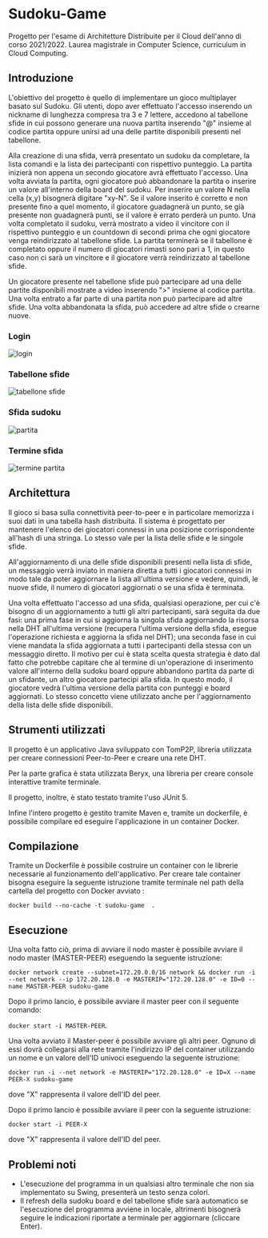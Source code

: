 # Sudoku-Game

Progetto per l'esame di Architetture Distribuite per il Cloud dell'anno di corso 2021/2022. Laurea magistrale in Computer Science, curriculum in Cloud Computing.

## Introduzione

L'obiettivo del progetto è quello di implementare un gioco multiplayer basato sul Sudoku. 
Gli utenti, dopo aver effettuato l'accesso inserendo un nickname di lunghezza
compresa tra 3 e 7 lettere, accedono al tabellone sfide in cui possono generare una nuova partita
inserendo "@" insieme al codice partita oppure unirsi ad una delle partite disponibili presenti nel tabellone.

Alla creazione di una sfida, verrà presentato un sudoku da completare, la lista comandi e la lista
dei partecipanti con rispettivo punteggio. La partita inizierà non appena un secondo giocatore avrà effettuato
l'accesso. Una volta avviata la partita, ogni giocatore può abbandonare la partita o inserire un valore all'interno 
della board del sudoku. Per inserire un valore N nella cella (x,y) bisognerà digitare "xy-N". Se il valore inserito
è corretto e non presente fino a quel momento, il giocatore guadagnerà un punto, se già presente non guadagnerà punti,
se il valore è errato perderà un punto. Una volta completato il sudoku, verrà mostrato a video il vincitore con il rispettivo punteggio
e un countdown di secondi prima che ogni giocatore venga reindirizzato al tabellone sfide. La partita terminerà se il tabellone è completato
oppure il numero di giocatori rimasti sono pari a 1, in questo caso non ci sarà un vincitore e il giocatore verrà reindirizzato al tabellone sfide.

Un giocatore presente nel tabellone sfide può partecipare ad una delle partite disponibili mostrate a video inserendo 
">" insieme al codice partita. Una volta entrato a far parte di una partita non può partecipare ad altre sfide. Una volta abbandonata 
la sfida, può accedere ad altre sfide o crearne nuove. 

### Login
![login](https://user-images.githubusercontent.com/74552824/200955802-e4e01708-be1b-40ec-bc1e-60eed6e99525.png)

### Tabellone sfide
![tabellone sfide](https://user-images.githubusercontent.com/74552824/200955800-a1aacab5-62c3-4926-8c73-aa0da7d7c2c3.png)

### Sfida sudoku
![partita](https://user-images.githubusercontent.com/74552824/200955798-c82af045-b204-4437-9915-dc4f0437ff43.png)


### Termine sfida
![termine partita](https://user-images.githubusercontent.com/74552824/201118214-ca8fe4b3-3a88-4bc0-bf65-6ffa5a615665.png)



## Architettura


Il gioco si basa sulla connettività peer-to-peer e in particolare memorizza i suoi dati in una tabella hash distribuita. Il sistema è progettato per mantenere l'elenco dei giocatori connessi in una posizione corrispondente all'hash di una stringa. Lo stesso vale per la lista delle sfide e le singole sfide. 

All'aggiornamento di una delle sfide disponibili presenti nella lista di sfide, un messaggio verrà inviato in maniera diretta a tutti i giocatori connessi in modo tale da poter aggiornare la lista all'ultima versione e vedere, quindi, le nuove sfide, il numero di giocatori aggiornati o se una sfida è terminata. 

Una volta effettuato l'accesso ad una sfida, qualsiasi operazione, per cui c'è bisogno di un aggiornamento a tutti gli altri partecipanti, sarà seguita da due fasi: una prima fase in cui si aggiorna la singola sfida aggiornando la risorsa nella DHT all'ultima versione (recupera l'ultima versione della sfida, esegue l'operazione richiesta e aggiorna la sfida nel DHT); una seconda fase in cui viene mandata la sfida aggiornata a tutti i partecipanti della stessa con un messaggio diretto. Il motivo per cui è stata scelta questa strategia è dato dal fatto che potrebbe capitare che al termine di un'operazione di inserimento valore all'interno della sudoku board oppure abbandono partita da parte di un sfidante, un altro giocatore partecipi alla sfida. In questo modo, il giocatore vedrà l'ultima versione della partita con punteggi e board aggiornati. Lo stesso concetto viene utilizzato anche per l'aggiornamento della lista delle sfide disponibili. 



## Strumenti utilizzati


Il progetto è un applicativo Java sviluppato con TomP2P, libreria utilizzata per creare connessioni Peer-to-Peer e creare una rete DHT. 

Per la parte grafica è stata utilizzata Beryx, una libreria per creare console interattive tramite terminale.

Il progetto, inoltre, è stato testato tramite l'uso JUnit 5.

Infine l'intero progetto è gestito tramite Maven e, tramite un dockerfile, è possibile compilare ed eseguire l'applicazione in un container Docker. 

## Compilazione

Tramite un Dockerfile è possibile costruire un container con le librerie necessarie al funzionamento dell'applicativo. Per creare
tale container bisogna eseguire la seguente istruzione tramite terminale nel path della cartella del progetto con Docker avviato : 

```docker build --no-cache -t sudoku-game  .```

## Esecuzione

Una volta fatto ciò, prima di avviare il nodo master è possibile avviare il nodo master (MASTER-PEER) eseguendo la seguente istruzione:

```docker network create --subnet=172.20.0.0/16 network && docker run -i --net network --ip 172.20.128.0 -e MASTERIP="172.20.128.0" -e ID=0 --name MASTER-PEER sudoku-game```

Dopo il primo lancio, è possibile avviare il master peer con il seguente comando: 

```docker start -i MASTER-PEER```.

Una volta avviato il Master-peer è possibile avviare gli altri peer. Ognuno di essi dovrà collegarsi alla rete
tramite l'indirizzo IP del container utilizzando un nome e un valore dell'ID univoci eseguendo la seguente istruzione:

```docker run -i --net network -e MASTERIP="172.20.128.0" -e ID=X --name PEER-X sudoku-game```

dove "X" rappresenta il valore dell'ID del peer. 

Dopo il primo lancio è possibile avviare il peer con la seguente istruzione: 

```docker start -i PEER-X```

dove "X" rappresenta il valore dell'ID del peer.

## Problemi noti

- L'esecuzione del programma in un qualsiasi altro terminale che non sia implementato su Swing, presenterà un testo senza colori.
- Il refresh della sudoku board e del tabellone sfide sarà automatico se l'esecuzione del programma avviene in locale, altrimenti bisognerà seguire le indicazioni riportate a terminale per aggiornare (cliccare Enter).
